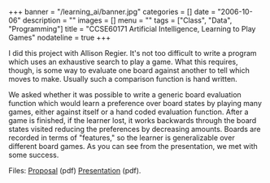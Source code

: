 +++
banner = "/learning_ai/banner.jpg"
categories = []
date = "2006-10-06"
description = ""
images = []
menu = ""
tags = ["Class", "Data", "Programming"]
title = "CCSE60171 Artificial Intelligence, Learning to Play Games"
nodateline = true
+++


I did this project with Allison Regier. It's not too difficult to write a program which uses an exhaustive search to play a game. What this requires, though, is some way to evaluate one board against another to tell which moves to make. Usually such a comparison function is hand written.

We asked whether it was possible to write a generic board evaluation function which would learn a preference over board states by playing many games, either against itself or a hand coded evaluation function. After a game is finished, if the learner lost, it works backwards through the board states visited reducing the preferences by decreasing amounts. Boards are recorded in terms of "features," so the learner is generalizable over different board games. As you can see from the presentation, we met with some success.



Files: [Proposal](/learning_ai/proposal.pdf) (pdf) [Presentation](/learning_ai/pres.pdf) (pdf).